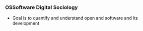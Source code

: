 ### OSSoftware Digital Sociology
- Goal is to quantify and understand open and software and its development


